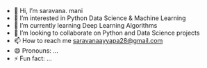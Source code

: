 - 👋 Hi, I’m saravana. mani
- 👀 I’m interested in Python Data Science & Machine Learning
- 🌱 I’m currently learning Deep Learning Algorithms
- 💞️ I’m looking to collaborate on Python and Data Science projects
- 📫 How to reach me saravanaayyapa28@gmail.com
- 😄 Pronouns: ...
- ⚡ Fun fact: ...
<!---
saravanaayyapa28/saravanaayyapa28 is a ✨ special ✨ repository because its `README.md` (this file) appears on your GitHub profile.
You can click the Preview link to take a look at your changes.
--->
